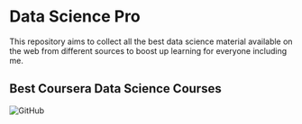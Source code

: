 # Data Science Pro
This repository aims to collect all the best data science material available on the web from different sources to boost up learning for everyone including me.

## Best Coursera Data Science Courses

![GitHub](http://github.com)
